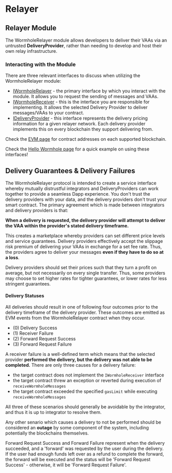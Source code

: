 # Relayer

## Relayer Module

The WormholeRelayer module allows developers to deliver their VAAs via an untrusted **DeliveryProvider**, rather than needing to develop and host their own relay infrastructure.

### Interacting with the Module

There are three relevant interfaces to discuss when utilizing the WormholeRelayer module:

* [IWormholeRelayer](https://github.com/wormhole-foundation/wormhole/blob/main/ethereum/contracts/interfaces/relayer/IWormholeRelayer.sol) - the primary interface by which you interact with the module. It allows you to request the sending of messages and VAAs.
* [IWormholeReceiver](https://github.com/wormhole-foundation/wormhole/blob/main/ethereum/contracts/interfaces/relayer/IWormholeReceiver.sol) - this is the interface you are responsible for implementing. It allows the selected Delivery Provider to deliver messages/VAAs to your contract.
* [IDeliveryProvider](https://github.com/wormhole-foundation/wormhole/blob/main/ethereum/contracts/interfaces/relayer/IDeliveryProvider.sol) - this interface represents the delivery pricing information for a given relayer network. Each delivery provider implements this on every blockchain they support delivering from.

Check the [EVM page](./) for contract addresses on each supported blockchain.

Check the [Hello Wormhole page](../../kuai-su-kai-shi/tutorials/hello-wormhole/) for a quick example on using these interfaces!

## Delivery Guarantees & Delivery Failures

The WormholeRelayer protocol is intended to create a service interface whereby mutually distrustful integrators and DeliveryProviders can work together to provide a seamless Dapp experience. You don't trust the delivery providers with your data, and the delivery providers don't trust your smart contract. The primary agreement which is made between integrators and delivery providers is that:

**When a delivery is requested, the delivery provider will attempt to deliver the VAA within the provider's stated delivery timeframe.**

This creates a marketplace whereby providers can set different price levels and service guarantees. Delivery providers effectively accept the slippage risk premium of delivering your VAAs in exchange for a set fee rate. Thus, the providers agree to deliver your messages **even if they have to do so at a loss**.

Delivery providers should set their prices such that they turn a profit on average, but not necessarily on every single transfer. Thus, some providers may choose to set higher rates for tighter guarantees, or lower rates for less stringent guarantees.

#### Delivery Statuses

All deliveries should result in one of following four outcomes prior to the delivery timeframe of the delivery provider. These outcomes are emitted as EVM events from the WormholeRelayer contract when they occur.

* (0) Delivery Success
* (1) Receiver Failure
* (2) Forward Request Success
* (3) Forward Request Failure

A receiver failure is a well-defined term which means that the selected provider **performed the delivery, but the delivery was not able to be completed.** There are only three causes for a delivery failure:

* the target contract does not implement the `IWormholeReceiver` interface
* the target contract threw an exception or reverted during execution of `receiveWormholeMessages`
* the target contract exceeded the specified `gasLimit` while executing `receiveWormholeMessages`

All three of these scenarios should generally be avoidable by the integrator, and thus it is up to integrator to resolve them.

Any other senario which causes a delivery to not be performed should be considered an **outage** by some component of the system, including potentially the blockchains themselves.

Forward Request Success and Forward Failure represent when the delivery succeeded, and a 'forward' was requested by the user during the delivery. If the user had enough funds left over as a refund to complete the forward, the forward will be executed and the status will be 'Forward Request Success' - otherwise, it will be 'Forward Request Failure'.
